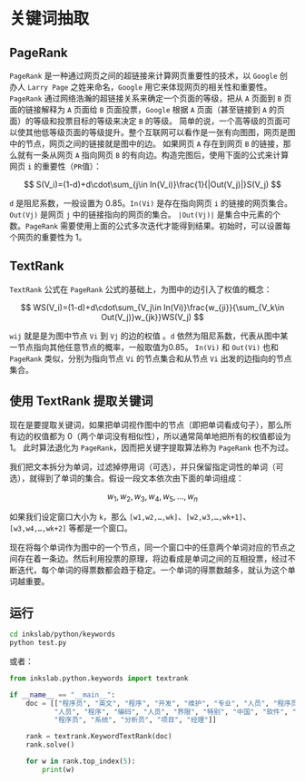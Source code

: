 # 关键词抽取

## PageRank

`PageRank` 是一种通过网页之间的超链接来计算网页重要性的技术，以 `Google` 创办人 `Larry Page` 之姓来命名，`Google` 用它来体现网页的相关性和重要性。
`PageRank` 通过网络浩瀚的超链接关系来确定一个页面的等级，把从 `A` 页面到 `B` 页面的链接解释为 `A` 页面给 `B` 页面投票，`Google` 根据 `A` 页面（甚至链接到 `A` 的页面）的等级和投票目标的等级来决定 `B` 的等级。
简单的说，一个高等级的页面可以使其他低等级页面的等级提升。整个互联网可以看作是一张有向图图，网页是图中的节点，网页之间的链接就是图中的边。
如果网页 `A` 存在到网页 `B` 的链接，那么就有一条从网页 `A` 指向网页 `B` 的有向边。构造完图后，使用下面的公式来计算网页 `i` 的重要性（`PR`值）：

$$ S(V_i)=(1-d)+d\cdot\sum_{j\in In(V_i)}\frac{1}{|Out(V_j)|}S(V_j) $$

`d` 是阻尼系数，一般设置为 0.85。`In(Vi)` 是存在指向网页 `i` 的链接的网页集合。`Out(Vj)` 是网页 `j` 中的链接指向的网页的集合。
`|Out(Vj)|` 是集合中元素的个数。`PageRank` 需要使用上面的公式多次迭代才能得到结果。初始时，可以设置每个网页的重要性为 1。

## TextRank

`TextRank` 公式在 `PageRank` 公式的基础上，为图中的边引入了权值的概念：

$$ WS(V_i)=(1-d)+d\cdot\sum_{V_j\in In(Vi)}\frac{w_{ji}}{\sum_{V_k\in Out(V_j)}w_{jk}}WS(V_j) $$

`wij` 就是是为图中节点 `Vi` 到 `Vj` 的边的权值 。`d` 依然为阻尼系数，代表从图中某一节点指向其他任意节点的概率，一般取值为0.85。
`In(Vi)` 和 `Out(Vi)` 也和 `PageRank` 类似，分别为指向节点 `Vi` 的节点集合和从节点 `Vi` 出发的边指向的节点集合。

## 使用 TextRank 提取关键词

现在是要提取关键词，如果把单词视作图中的节点（即把单词看成句子），那么所有边的权值都为 0（两个单词没有相似性），所以通常简单地把所有的权值都设为 1。
此时算法退化为 `PageRank`，因而把关键字提取算法称为 `PageRank` 也不为过。

我们把文本拆分为单词，过滤掉停用词（可选），并只保留指定词性的单词（可选），就得到了单词的集合。假设一段文本依次由下面的单词组成：

$$ w_1,w_2,w_3,w_4,w_5,…,w_n $$

如果我们设定窗口大小为 `k`，那么 `[w1,w2,…,wk]`、`[w2,w3,…,wk+1]`、`[w3,w4,…,wk+2]` 等都是一个窗口。

现在将每个单词作为图中的一个节点，同一个窗口中的任意两个单词对应的节点之间存在着一条边。然后利用投票的原理，将边看成是单词之间的互相投票，经过不断迭代，每个单词的得票数都会趋于稳定。一个单词的得票数越多，就认为这个单词越重要。

## 运行

```bash
cd inkslab/python/keywords
python test.py
```
或者：

```python
from inkslab.python.keywords import textrank

if __name__ == "__main__":
    doc = [["程序员", "英文", "程序", "开发", "维护", "专业", "人员", "程序员", "分为", "程序", "设计",
           "人员", "程序", "编码", "人员", "界限", "特别", "中国", "软件", "人员", "分为", "程序员", "高级",
           "程序员", "系统", "分析员", "项目", "经理"]]

    rank = textrank.KeywordTextRank(doc)
    rank.solve()

    for w in rank.top_index(5):
        print(w)
```